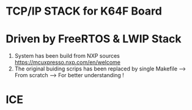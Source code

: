 # TCP/IP STACK for K64F Board
# Driven by FreeRTOS & LWIP Stack


1. System has been build from NXP sources https://mcuxpresso.nxp.com/en/welcome
2. The original buiding scrips has been replaced by single Makefile --> From scratch --> For better understanding !


# ICE
